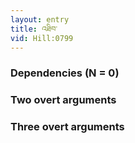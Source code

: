 ```yaml
---
layout: entry
title: འཐིབ་
vid: Hill:0799
---
```

### Dependencies (N = 0)


### Two overt arguments


### Three overt arguments
